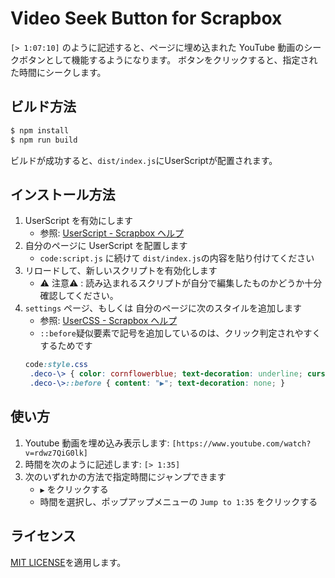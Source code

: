 # Video Seek Button for Scrapbox

`[> 1:07:10]` のように記述すると、ページに埋め込まれた YouTube 動画のシークボタンとして機能するようになります。
ボタンをクリックすると、指定された時間にシークします。

## ビルド方法

```sh
$ npm install
$ npm run build
```

ビルドが成功すると、`dist/index.js`にUserScriptが配置されます。

## インストール方法

1. UserScript を有効にします
	- 参照: [UserScript - Scrapbox ヘルプ](https://scrapbox.io/help-jp/UserScript)
1. 自分のページに UserScript を配置します
	- `code:script.js` に続けて `dist/index.js`の内容を貼り付けてください
1. リロードして、新しいスクリプトを有効化します
	- ⚠ 注意⚠ : 読み込まれるスクリプトが自分で編集したものかどうか十分確認してください。
1. `settings` ページ、もしくは 自分のページに次のスタイルを追加します
	- 参照: [UserCSS - Scrapbox ヘルプ](https://scrapbox.io/help-jp/UserCSS)
	- `::before`疑似要素で記号を追加しているのは、クリック判定されやすくするためです
	```css
	code:style.css
	 .deco-\> { color: cornflowerblue; text-decoration: underline; cursor: pointer; }
	 .deco-\>::before { content: "▶️️"; text-decoration: none; }
	```

## 使い方

1. Youtube 動画を埋め込み表示します: `[https://www.youtube.com/watch?v=rdwz7QiG0lk]`
1. 時間を次のように記述します: `[> 1:35]`
1. 次のいずれかの方法で指定時間にジャンプできます
	- `▶️️` をクリックする
	- 時間を選択し、ポップアップメニューの `Jump to 1:35` をクリックする

## ライセンス

[MIT LICENSE](./LICENSE)を適用します。
